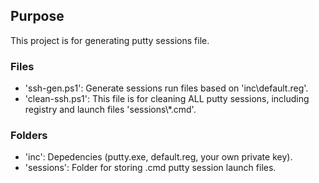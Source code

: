 ## Purpose
This project is for generating putty sessions file.
### Files
- 'ssh-gen.ps1': Generate sessions run files based on 'inc\default.reg'.
- 'clean-ssh.ps1': This file is for cleaning ALL putty sessions, including registry and launch files 'sessions\\\*.cmd'.
### Folders
- 'inc': Depedencies (putty.exe, default.reg, your own private key).
- 'sessions': Folder for storing .cmd putty session launch files.
